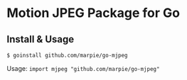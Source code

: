 Motion JPEG Package for Go
==========================

Install & Usage
---------------

`$ goinstall github.com/marpie/go-mjpeg`

Usage:
  `import mjpeg "github.com/marpie/go-mjpeg"`

